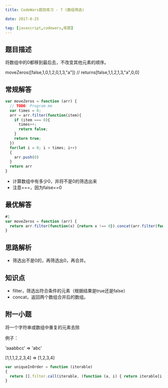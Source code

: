 ```yaml
---
title: CodeWars题目练习 - 7 (数组筛选)

date: 2017-8-25

tag: [javascript,codewars,练题]
---
```


## 题目描述

将数组中的0都移到最后去，不改变其他元素的顺序。

moveZeros([false,1,0,1,2,0,1,3,"a"]) // returns[false,1,1,2,1,3,"a",0,0]

## 常规解答

```javascript
var moveZeros = function (arr) {
  // TODO: Program me
  var times = 0;
  arr = arr.filter(function(item){
    if (item === 0){
      times++;
      return false;
    }
    return true;
  })
  for(let i = 0; i < times; i++)
  {
    arr.push(0)
  }
  return arr
}
```

- 计算数组中有多少0，并将不是0的筛选出来
- 注意===，因为false==0

## 最优解答

```javascript
#1
var moveZeros = function (arr) {
  return arr.filter(function(x) {return x !== 0}).concat(arr.filter(function(x) {return x === 0;}));
}
```

## 思路解析

- 筛选出不是0的，再筛选出0，再合并。

## 知识点

- filter，筛选出符合条件的元素（根据结果是true还是false）
- concat，返回两个数组合并后的数组。


## 附一小题

将一个字符串或数组中重复的元素去除 

例子：

‘aaabbcc’ => 'abc' 

 [1,1,1,2,2,3,4] => [1,2,3,4]

```javascript
var uniqueInOrder = function (iterable)
{
  return [].filter.call(iterable, (function (a, i) { return iterable[i - 1] !== a }));
}
```


